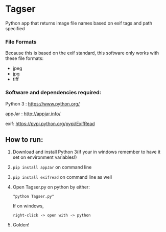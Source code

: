 # Tagser


Python app that returns image file names based on exif tags and path specified

### File Formats
Because this is based on the exif standard, this software only works with these file formats:
    
* jpeg 
* jpg
* tiff

### Software and dependencies required:

Python 3 : https://www.python.org/

appJar : http://appjar.info/

exif: https://pypi.python.org/pypi/ExifRead


## How to run:

1. Download and install Python 3(if your in windows remember to have it set on environment variables!)

2. ```pip install appJar``` on command line 

3. ```pip install exifread``` on command line as well

4. Open Tagser.py on python by either:
    ```
    "python Tagser.py"
    ```  
   If on windows, 
   ```
   right-click -> open with -> python
   ```
5. Golden!
 
